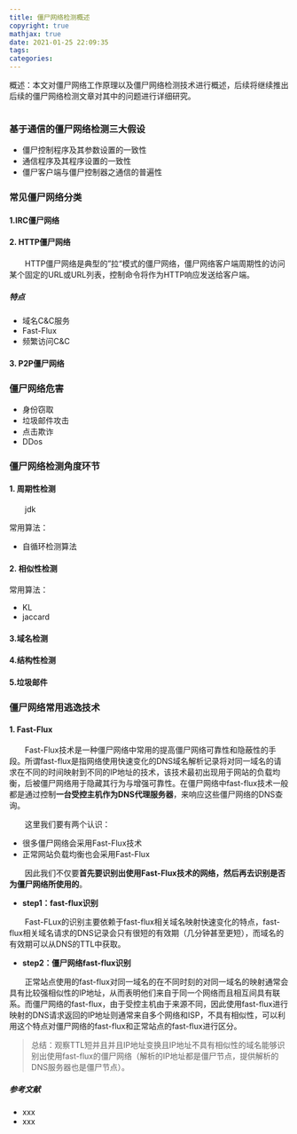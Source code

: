 ```yaml
---
title: 僵尸网络检测概述
copyright: true
mathjax: true
date: 2021-01-25 22:09:35
tags:
categories:
---
```


概述：本文对僵尸网络工作原理以及僵尸网络检测技术进行概述，后续将继续推出后续的僵尸网络检测文章对其中的问题进行详细研究。



![]()

<!--more-->

### 基于通信的僵尸网络检测三大假设

- 僵尸控制程序及其参数设置的一致性
- 通信程序及其程序设置的一致性
- 僵尸客户端与僵尸控制器之通信的普遍性

### 常见僵尸网络分类

#### 1.IRC僵尸网络





#### 2. HTTP僵尸网络

&emsp;&emsp;HTTP僵尸网络是典型的”拉“模式的僵尸网络，僵尸网络客户端周期性的访问某个固定的URL或URL列表，控制命令将作为HTTP响应发送给客户端。







##### 特点

- 域名C&C服务
- Fast-Flux
- 频繁访问C&C

#### 3. P2P僵尸网络





### 僵尸网络危害

- 身份窃取
- 垃圾邮件攻击
- 点击欺诈
- DDos













### 僵尸网络检测角度环节

#### 1. 周期性检测

&emsp;&emsp;jdk

常用算法：

- 自循环检测算法

#### 2. 相似性检测



常用算法：

- KL
- jaccard

#### 3.域名检测



#### 4.结构性检测



#### 5.垃圾邮件



### 僵尸网络常用逃逸技术

#### 1. Fast-Flux

&emsp;&emsp;Fast-Flux技术是一种僵尸网络中常用的提高僵尸网络可靠性和隐蔽性的手段。所谓fast-flux是指网络使用快速变化的DNS域名解析记录将对同一域名的请求在不同的时间映射到不同的IP地址的技术，该技术最初出现用于网站的负载均衡，后被僵尸网络用于隐藏其行为与增强可靠性。在僵尸网络中fast-flux技术一般都是通过控制**一台受控主机作为DNS代理服务器**，来响应这些僵尸网络的DNS查询。

&emsp;&emsp;这里我们要有两个认识：

- 很多僵尸网络会采用Fast-Flux技术
- 正常网站负载均衡也会采用Fast-Flux

&emsp;&emsp;因此我们不仅要**首先要识别出使用Fast-Flux技术的网络，然后再去识别是否为僵尸网络所使用的**。

- **step1：fast-flux识别**

&emsp;&emsp;Fast-FLux的识别主要依赖于fast-flux相关域名映射快速变化的特点，fast-flux相关域名请求的DNS记录会只有很短的有效期（几分钟甚至更短），而域名的有效期可以从DNS的TTL中获取。

- **step2：僵尸网络fast-flux识别**

&emsp;&emsp;正常站点使用的fast-flux对同一域名的在不同时刻的对同一域名的映射通常会具有比较强相似性的IP地址，从而表明他们来自于同一个网络而且相互间具有联系。而僵尸网络的fast-flux，由于受控主机由于来源不同，因此使用fast-flux进行映射的DNS请求返回的IP地址则通常来自多个网络和ISP，不具有相似性，可以利用这个特点对僵尸网络的fast-flux和正常站点的fast-flux进行区分。

> 总结：观察TTL短并且并且IP地址变换且IP地址不具有相似性的域名能够识别出使用fast-flux的僵尸网络（解析的IP地址都是僵尸节点，提供解析的DNS服务器也是僵尸节点）。









##### 参考文献

- xxx
- xxx